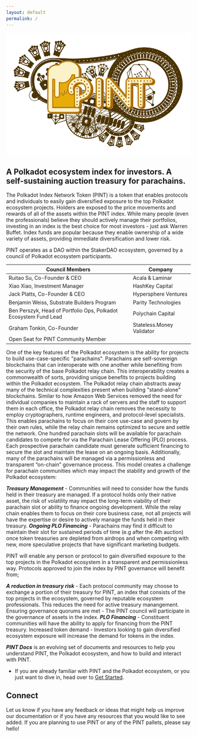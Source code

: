 ```yaml
---
layout: default
permalink: /
---
```


<div align="center">
  <img alt="PINT logo"  src="./assets/pint2.svg" width="600" />
</div>

## A Polkadot ecosystem index for investors. A self-sustaining auction treasury for parachains.

The Polkadot Index Network Token (PINT) is a token that enables protocols and individuals to easily gain diversified exposure to the top Polkadot ecosystem projects. Holders are exposed to the price movements and rewards of all of the assets within the PINT index. 
While many people (even the professionals) believe they should actively manage their portfolios, investing in an index is the best choice for most investors - just ask Warren Buffet. Index funds are popular because they enable ownership of a wide variety of assets, providing immediate diversification and lower risk. 

PINT operates as a DAO within the StakerDAO ecosystem, governed by a council of Polkadot ecosystem participants.

| Council Members                                                   | Company                   |
|-------------------------------------------------------------------|---------------------------|
| Ruitao Su, Co-Founder & CEO                                       | Acala & Laminar           |
| Xiao Xiao, Investment Manager                                     | HashKey Capital           |
| Jack Platts, Co-Founder & CEO                                     | Hypersphere Ventures      |
| Benjamin Weiss, Substrate Builders Program                        | Parity Technologies       |
| Ben Perszyk, Head of Portfolio Ops,  Polkadot Ecosystem Fund Lead | Polychain Capital         |
| Graham Tonkin, Co-Founder                                         | Stateless.Money Validator |
| Open Seat for PINT Community Member                               |                           |

One of the key features of the Polkadot ecosystem is the ability for projects to build use-case-specific "parachains". Parachains are self-sovereign blockchains that can interoperate with one another while benefiting from the security of the base Polkadot relay chain. This interoperability creates a commonwealth of sorts, providing unique benefits to projects building within the Polkadot ecosystem.
‌The Polkadot relay chain abstracts away many of the technical complexities present when building "stand-alone" blockchains. Similar to how Amazon Web Services removed the need for individual companies to maintain a rack of servers and the staff to support them in each office, the Polkadot relay chain removes the necessity to employ cryptographers, runtime engineers, and protocol-level specialists. This enables parachains to focus on their core use-case and govern by their own rules, while the relay chain remains optimized to secure and settle the network.
One hundred parachain slots will be available for parachain candidates to compete for via the Parachain Lease Offering (PLO) process. Each prospective parachain candidate must generate sufficient financing to secure the slot and maintain the lease on an ongoing basis. Additionally, many of the parachains will be managed via a permissionless and transparent “on-chain” governance process. This model creates a challenge for parachain communities which may impact the stability and growth of the Polkadot ecosystem:

***Treasury Management*** - Communities will need to consider how the funds held in their treasury are managed. If a protocol holds only their native asset, the risk of volatility may impact the long-term viability of their parachain slot or ability to finance ongoing development. While the relay chain enables them to focus on their core business case, not all projects will have the expertise or desire to actively manage the funds held in their treasury. 
***Ongoing PLO Financing*** - Parachains may find it difficult to maintain their slot for sustained periods of time (e.g after the 4th auction) once token treasuries are depleted from airdrops and when competing with new, more speculative projects that have significant marketing budgets.

PINT will enable any person or protocol to gain diversified exposure to the top projects in the Polkadot ecosystem in a transparent and permissionless way. Protocols approved to join the index by PINT governance will benefit from; 

***A reduction in treasury risk*** - Each protocol community may choose to exchange a portion of their treasury for PINT, an index that consists of the top projects in the ecosystem, governed by reputable ecosystem professionals. This reduces the need for active treasury manangement.
Ensuring governance quorums are met - The PINT council will participate in the governance of assets in the index.
***PLO Financing*** - Constituent communities will have the ability to apply for financing from the PINT treasury.
Increased token demand - Investors looking to gain diversified ecosystem exposure will increase the demand for tokens in the index.

***PINT Docs*** is an evolving set of documents and resources to help you understand PINT, the Polkadot ecosystem, and how to build and interact with PINT. 

- If you are already familiar with PINT and the Polkadot ecosystem, or you just want to dive in, head over to [Get Started](/getting-started/installation).

## Connect

Let us know if you have any feedback or ideas that might help us improve our documentation or if you have any resources that you would like to see added. If you are planning to use PINT or any of the PINT pallets, please say hello!



